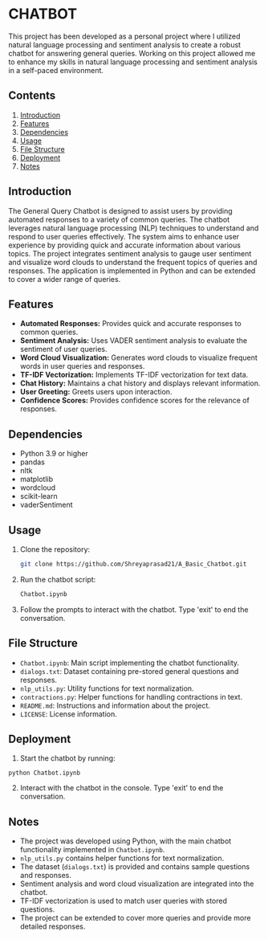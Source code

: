 # CHATBOT
This project has been developed as a personal project where I utilized natural language processing and sentiment analysis to create a robust chatbot for answering general queries. Working on this project allowed me to enhance my skills in natural language processing and sentiment analysis in a self-paced environment.
  
## Contents
1. [Introduction](#introduction)
2. [Features](#features)  
3. [Dependencies](#dependencies)
4. [Usage](#usage)
5. [File Structure](#file-structure)
6. [Deployment](#deployment)
7. [Notes](#notes)

## Introduction
The General Query Chatbot is designed to assist users by providing automated responses to a variety of common queries. The chatbot leverages natural language processing (NLP) techniques to understand and respond to user queries effectively. The system aims to enhance user experience by providing quick and accurate information about various topics. The project integrates sentiment analysis to gauge user sentiment and visualize word clouds to understand the frequent topics of queries and responses. The application is implemented in Python and can be extended to cover a wider range of queries.

## Features
- **Automated Responses:** Provides quick and accurate responses to common queries.
- **Sentiment Analysis:** Uses VADER sentiment analysis to evaluate the sentiment of user queries.
- **Word Cloud Visualization:** Generates word clouds to visualize frequent words in user queries and responses.
- **TF-IDF Vectorization:** Implements TF-IDF vectorization for text data.
- **Chat History:** Maintains a chat history and displays relevant information.
- **User Greeting:** Greets users upon interaction.
- **Confidence Scores:** Provides confidence scores for the relevance of responses.

## Dependencies
- Python 3.9 or higher
- pandas
- nltk
- matplotlib
- wordcloud
- scikit-learn
- vaderSentiment

## Usage
1. Clone the repository:
   ```sh
   git clone https://github.com/Shreyaprasad21/A_Basic_Chatbot.git

2. Run the chatbot script:
      ```sh
   Chatbot.ipynb

3. Follow the prompts to interact with the chatbot. Type 'exit' to end the conversation.

## File Structure
- `Chatbot.ipynb`: Main script implementing the chatbot functionality.
- `dialogs.txt`: Dataset containing pre-stored general questions and responses.
- `nlp_utils.py`: Utility functions for text normalization.
- `contractions.py`: Helper functions for handling contractions in text.
- `README.md`: Instructions and information about the project.
- `LICENSE`: License information.

## Deployment

1. Start the chatbot by running:
  ```
  python Chatbot.ipynb
  ```

2. Interact with the chatbot in the console. Type 'exit' to end the conversation.

## Notes
- The project was developed using Python, with the main chatbot functionality implemented in `Chatbot.ipynb`.
- `nlp_utils.py` contains helper functions for text normalization.
- The dataset (`dialogs.txt`) is provided and contains sample questions and responses.
- Sentiment analysis and word cloud visualization are integrated into the chatbot.
- TF-IDF vectorization is used to match user queries with stored questions.
- The project can be extended to cover more queries and provide more detailed responses.
